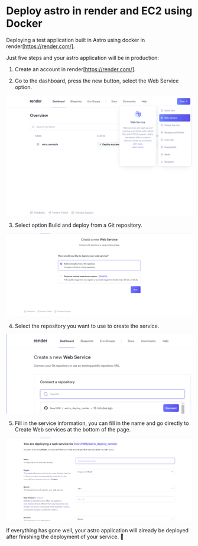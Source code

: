 # Deploy astro in render and EC2 using Docker
Deploying a test application built in Astro using docker in render[https://render.com/].

Just five steps and your astro application will be in production:

1. Create an account in render[https://render.com/].

2. Go to the dashboard, press the new button, select the Web Service option.

![My Image](Step1.png)

3. Select option Build and deploy from a Git repository.

![My Image](Step2.png)

4. Select the repository you want to use to create the service.

![My Image](Step3.png)

5. Fill in the service information, you can fill in the name and go directly to Create Web services at the bottom of the page.

![My Image](Step4.png)

If everything has gone well, your astro application will already be deployed after finishing the deployment of your service. :tada:
